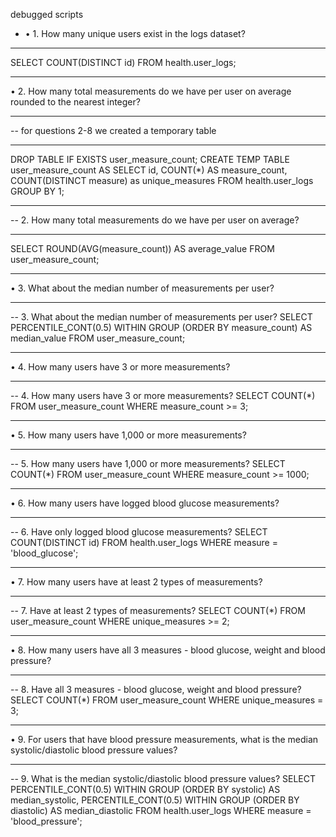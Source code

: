 debugged scripts

- •	1.
How many unique users exist in the logs dataset?
________________________________________
SELECT
  COUNT(DISTINCT id)
FROM health.user_logs;
________________________________________
•	2.
How many total measurements do we have per user on average rounded to the nearest integer?
________________________________________
-- for questions 2-8 we created a temporary table
________________________________________
DROP TABLE IF EXISTS user_measure_count;
CREATE TEMP TABLE user_measure_count AS
SELECT
    id,
    COUNT(*) AS measure_count,
    COUNT(DISTINCT measure) as unique_measures
  FROM health.user_logs
  GROUP BY 1; 
  ________________________________________
-- 2. How many total measurements do we have per user on average?
________________________________________
SELECT
  ROUND(AVG(measure_count)) AS average_value
FROM user_measure_count;
________________________________________
•	3.
What about the median number of measurements per user?
________________________________________
-- 3. What about the median number of measurements per user?
SELECT
  PERCENTILE_CONT(0.5) WITHIN GROUP (ORDER BY measure_count) AS median_value
FROM user_measure_count;
________________________________________
•	4.
How many users have 3 or more measurements?
________________________________________
-- 4. How many users have 3 or more measurements?
SELECT
  COUNT(*)
FROM user_measure_count
WHERE measure_count >= 3;
________________________________________
•	5.
How many users have 1,000 or more measurements?
________________________________________
-- 5. How many users have 1,000 or more measurements?
SELECT
  COUNT(*)
FROM user_measure_count
WHERE measure_count >= 1000;
________________________________________
•	6.
How many users have logged blood glucose measurements?
________________________________________
-- 6. Have only logged blood glucose measurements?
SELECT
  COUNT(DISTINCT id)
FROM health.user_logs
WHERE measure = 'blood_glucose';
________________________________________
•	7.
How many users have at least 2 types of measurements?
________________________________________
-- 7. Have at least 2 types of measurements?
SELECT
  COUNT(*)
FROM user_measure_count
WHERE unique_measures >= 2;
________________________________________
•	8.
How many users have all 3 measures - blood glucose, weight and blood pressure?
________________________________________
-- 8. Have all 3 measures - blood glucose, weight and blood pressure?
SELECT
  COUNT(*)
FROM user_measure_count
WHERE unique_measures = 3;
________________________________________
•	9.
For users that have blood pressure measurements, what is the median systolic/diastolic blood pressure values?
________________________________________
-- 9.  What is the median systolic/diastolic blood pressure values?
SELECT
  PERCENTILE_CONT(0.5) WITHIN GROUP (ORDER BY systolic) AS median_systolic,
  PERCENTILE_CONT(0.5) WITHIN GROUP (ORDER BY diastolic) AS median_diastolic
FROM health.user_logs
WHERE measure = 'blood_pressure';

